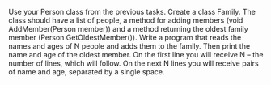 Use your Person class from the previous tasks. Create a class Family. The class should have a list of people, a
method for adding members (void AddMember(Person member)) and a method returning the oldest family
member (Person GetOldestMember()). Write a program that reads the names and ages of N people and adds them
to the family. Then print the name and age of the oldest member.
On the first line you will receive N – the number of lines, which will follow.
On the next N lines you will receive pairs of name and age, separated by a single space.
